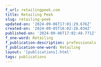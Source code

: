 ```yaml
---
f_url: retailingpeek.com
title: Retailing Peek
slug: retailing-peek
updated-on: '2024-09-06T17:01:29.676Z'
created-on: '2024-09-05T16:02:28.034Z'
published-on: '2024-09-06T17:02:48.771Z'
f_one-word: Retailing
f_publication-description: professionals
f_publication-one-word: Retailing
layout: '[publications].html'
tags: publications
---
```



